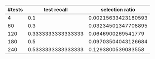 |  #tests  |  test recall  |  selection ratio  |
| ---- | ---- | ---- |
|  4  |  0.1  |  0.00215633423180593  |
|  60  |  0.3  |  0.03234501347708895  |
|  120  |  0.3333333333333333  |  0.0646900269541779  |
|  180  |  0.5  |  0.09703504043126684  |
|  240  |  0.5333333333333333  |  0.1293800539083558  |